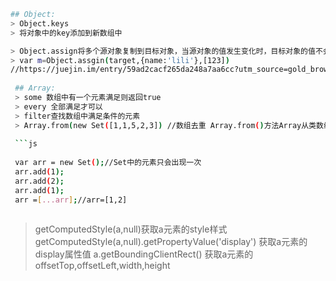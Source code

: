 ```bash
## Object:
> Object.keys
> 将对象中的key添加到新数组中

> Object.assign将多个源对象复制到目标对象，当源对象的值发生变化时，目标对象的值不会变
> var m=Object.assgin(target,{name:'lili'},[123])
//https://juejin.im/entry/59ad2cacf265da248a7aa6cc?utm_source=gold_browser_extension
  
 ## Array: 
 > some 数组中有一个元素满足则返回true
 > every 全部满足才可以
 > filter查找数组中满足条件的元素
 > Array.from(new Set([1,1,5,2,3]) //数组去重 Array.from()方法Array从类数组或可迭代的对象创建一个新的实例
  
 ```js
 
 var arr = new Set();//Set中的元素只会出现一次
 arr.add(1);
 arr.add(2);
 arr.add(1);
 arr =[...arr];//arr=[1,2]
 
 ```
> getComputedStyle(a,null)获取a元素的style样式
> getComputedStyle(a,null).getPropertyValue('display')  获取a元素的display属性值
> a.getBoundingClientRect() 获取a元素的offsetTop,offsetLeft,width,height

```
